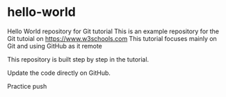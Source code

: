 # hello-world

Hello World repository for Git tutorial
This is an example repository for the Git tutoial on https://www.w3schools.com
This tutorial focuses mainly on Git and using GitHub as it remote

This repository is built step by step in the tutorial.

Update the code directly on GitHub.

Practice push
